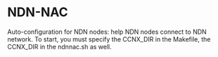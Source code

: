 NDN-NAC
=======

Auto-configuration for NDN nodes: help NDN nodes connect to NDN network. To start, you must specify the CCNX_DIR in the Makefile, the CCNX_DIR in the ndnnac.sh as well.
